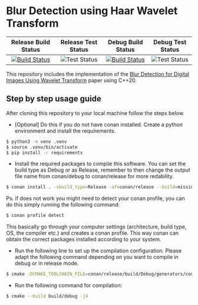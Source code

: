 # Blur Detection using Haar Wavelet Transform

| Release Build Status | Release Test Status | Debug Build Status | Debug Test Status |
| :---: | :----: | :---: | :----: |
| [![Build Status](https://github.com/NehilDanis/blur_detection_using_wavelet_transform/actions/workflows/build_test_release.yml/badge.svg?job=build)](https://github.com/NehilDanis/blur_detection_using_wavelet_transform/actions/workflows/build_test_release.yml) | ![[Test Status](https://github.com/NehilDanis/blur_detection_using_wavelet_transform/actions/workflows/build_test_release.yml/badge.svg?job=test)](https://github.com/NehilDanis/blur_detection_using_wavelet_transform/actions/workflows/build_test_release.yml) | [![Build Status](https://github.com/NehilDanis/blur_detection_using_wavelet_transform/actions/workflows/build_test_debug.yml/badge.svg?job=build)](https://github.com/NehilDanis/blur_detection_using_wavelet_transform/actions/workflows/build_test_debug.yml) | ![[Test Status](https://github.com/NehilDanis/blur_detection_using_wavelet_transform/actions/workflows/build_test_debug.yml/badge.svg?job=test)](https://github.com/NehilDanis/blur_detection_using_wavelet_transform/actions/workflows/build_test_debug.yml) |

This repository includes the implementation of the [Blur Detection for Digital Images Using Wavelet Transform](http://tonghanghang.org/pdfs/icme04_blur.pdf) paper using C++20.

## Step by step usage guide

After cloning this repository to your local machine follow the steps below.

* [Optional] Do this if you do not have conan installed. Create a python environment and install the requirements.

```bash
$ python3 -m venv .venv
$ source .venv/bin/activate
$ pip install -r requirements
```

* Install the required packages to compile this software. You can set the build type as Debug or as Release, remember to then change the output file name from conan/debug to conan/release for more redability.
```bash
$ conan install . -sbuild_type=Release -of=conan/release --build=missing
```

Ps. if does not work you might need to detect your conan profile, you can do this simply running the following command:
```bash
$ conan profile detect
```
This basically go through your computer settings (architecture, build type, OS, the compiler etc.) and creates a conan profile. This way conan can obtain the correct packages installed according to your system.

* Run the following line to set up the compilation configuration. Please adapt the following command depending on you want to compile in debug or in release mode.
```bash
$ cmake -DCMAKE_TOOLCHAIN_FILE=conan/release/build/Debug/generators/conan_toolchain.cmake -DCMAKE_BUILD_TYPE=Release -DBUILD_TESTING=OFF -B build/debug -S .
```
* Run the following command for compilation:
```bash
$ cmake --build build/debug -j4
```

